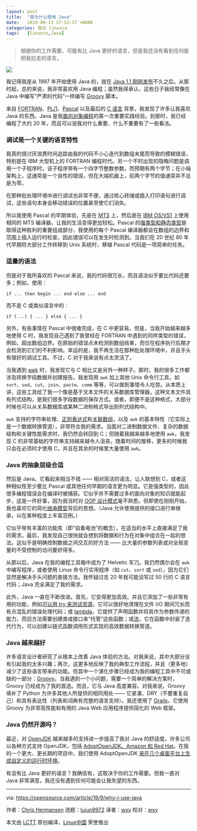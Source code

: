 ```yaml
---
layout: post
title:	"我为什么使用 Java"
date:	2019-09-13 17:12:37 +0800 
categories:	观点 linuxcn 
tags:	[linuxcn,Java]
---
```




> 
> 根据你的工作需要，可能有比 Java 更好的语言，但是我还没有看到任何能把我拉走的语言。
> 
> 
> 


![](/Asserts/Images//attachment/album/201909/13/171223bf7noo4bbnkxbkdk.jpg)


我记得我是从 1997 年开始使用 Java 的，就在 [Java 1.1 刚刚发布](https://en.wikipedia.org/wiki/Java_version_history)不久之后。从那时起，总的来说，我非常喜欢用 Java 编程；虽然我得承认，这些日子我经常像在 Java 中编写“严肃的代码”一样编写 [Groovy](https://en.wikipedia.org/wiki/Apache_Groovy) 脚本。


来自 [FORTRAN](https://en.wikipedia.org/wiki/Fortran)、[PL/1](https://en.wikipedia.org/wiki/PL/I)、[Pascal](https://en.wikipedia.org/wiki/Pascal_(programming_language)) 以及最后的 [C 语言](https://en.wikipedia.org/wiki/C_(programming_language)) 背景，我发现了许多让我喜欢 Java 的东西。Java 是我[面向对象编程](https://en.wikipedia.org/wiki/Object-oriented_programming)的第一次重要实践经验。到那时，我已经编程了大约 20 年，而且可以说我对什么重要、什么不重要有了一些看法。


### 调试是一个关键的语言特性


我真的很讨厌浪费时间追踪由我的代码不小心迭代到数组末尾而导致的模糊错误，特别是在 IBM 大型机上的 FORTRAN 编程时代。另一个不时出现的隐晦问题是调用一个子程序时，该子程序带有一个四字节整数参数，而预期有两个字节；在小端架构上，这通常是一个良性的错误，但在大端机器上，前两个字节的值通常并不总是为零。


在那种批处理环境中进行调试也非常不便，通过核心转储或插入打印语句进行调试，这些语句本身会移动错误的位置甚至使它们消失。


所以我使用 Pascal 的早期体验，先是在 [MTS](https://en.wikipedia.org/wiki/Michigan_Terminal_System) 上，然后是在 [IBM OS/VS1](https://en.wikipedia.org/wiki/OS/VS1) 上使用相同的 MTS 编译器，让我的生活变得更加轻松。Pascal 的[强类型和静态类型](https://stackoverflow.com/questions/11889602/difference-between-strong-vs-static-typing-and-weak-vs-dynamic-typing)是取得这种胜利的重要组成部分，我使用的每个 Pascal 编译器都会在数组的边界和范围上插入运行时检查，因此错误可以在发生时检测到。当我们在 20 世纪 80 年代早期将大部分工作转移到 Unix 系统时，移植 Pascal 代码是一项简单的任务。


### 适量的语法


但是对于我所喜欢的 Pascal 来说，我的代码很冗长，而且语法似乎要比代码还要多；例如，使用：



```
if ... then begin ... end else ... end
```

而不是 C 或类似语言中的：



```
if (...) { ... } else { ... }
```

另外，有些事情在 Pascal 中很难完成，在 C 中更容易。但是，当我开始越来越多地使用 C 时，我发现自己遇到了我曾经在 FORTRAN 中遇到的同样类型的错误，例如，超出数组边界。在原始的错误点未检测到数组结束，而仅在程序执行后期才会检测到它们的不利影响。幸运的是，我不再生活在那种批处理环境中，并且手头有很好的调试工具。不过，C 对于我来说有点太灵活了。


当我遇到 [awk](https://en.wikipedia.org/wiki/AWK) 时，我发现它与 C 相比又是另外一种样子。那时，我的很多工作都涉及转换字段数据并创建报告。我发现用 `awk` 加上其他 Unix 命令行工具，如 `sort`、`sed`、`cut`、`join`、`paste`、`comm` 等等，可以做到事情令人吃惊。从本质上讲，这些工具给了我一个像是基于文本文件的关系数据库管理器，这种文本文件具有列式结构，是我们很多字段数据的保存方式。或者，即便不是这种格式，大部分时候也可以从关系数据库或某种二进制格式导出到列式结构中。


`awk` 支持的字符串处理、[正则表达式](https://en.wikipedia.org/wiki/Regular_expression)和[关联数组](https://en.wikipedia.org/wiki/Associative_array)，以及 `awk` 的基本特性（它实际上是一个数据转换管道），非常符合我的需求。当面对二进制数据文件、复杂的数据结构和关键性能需求时，我仍然会转回到 C；但随着我越来越多地使用 `awk`，我发现 C 的非常基础的字符串支持越来越令人沮丧。随着时间的推移，更多的时候我只会在必须时才使用 C，并且在其余的时候里大量使用 `awk`。


### Java 的抽象层级合适


然后是 Java。它看起来相当不错 —— 相对简洁的语法，让人联想到 C，或者这种相似性至少要比 Pascal 或其他任何早期的语言更为明显。它是强类型的，因此很多编程错误会在编译时被捕获。它似乎并不需要过多的面向对象的知识就能起步，这是一件好事，因为我当时对 [OOP 设计模式](https://opensource.com/article/19/7/understanding-software-design-patterns)毫不熟悉。但即使在刚刚开始，我也喜欢它的简化[继承模型](https://www.w3schools.com/java/java_inheritance.asp)背后的思想。（Java 允许使用提供的接口进行单继承，以在某种程度上丰富范例。）


它似乎带有丰富的功能库（即“自备电池”的概念），在适当的水平上直接满足了我的需求。最后，我发现自己很快就会想到将数据和行为在对象中组合在一起的想法。这似乎是明确控制数据之间交互的好方法 —— 比大量的参数列表或对全局变量的不受控制的访问要好得多。


从那以后，Java 在我的编程工具箱中成为了 Helvetic 军刀。我仍然偶尔会在 `awk` 中编写程序，或者使用 Linux 命令行实用程序（如 `cut`、`sort` 或 `sed`），因为它们显然是解决手头问题的直接方法。我怀疑过去 20 年我可能没写过 50 行的 C 语言代码；Java 完全满足了我的需求。


此外，Java 一直在不断改进。首先，它变得更加高效。并且它添加了一些非常有用的功能，例如[可以用 try 来测试资源](https://www.baeldung.com/java-try-with-resources)，它可以很好地清理在文件 I/O 期间冗长而有点混乱的错误处理代码；或 [lambda](https://www.baeldung.com/java-8-lambda-expressions-tips)，它提供了声明函数并将其作为参数传递的能力，而旧方法需要创建类或接口来“托管”这些函数；或[流](https://www.tutorialspoint.com/java8/java8_streams)，它在函数中封装了迭代行为，可以创建以链式函数调用形式实现的高效数据转换管道。


### Java 越来越好


许多语言设计者研究了从根本上改善 Java 体验的方法。对我来说，其中大部分没有引起我的太多兴趣；再次，这更多地反映了我的典型工作流程，并且（更多地）减少了这些语言带来的功能。但其中一个演化步骤已经成为我的编程工具中不可或缺的一部分：[Groovy](https://groovy-lang.org/)。当我遇到一个小问题，需要一个简单的解决方案时，Groovy 已经成为了我的首选。而且，它与 Java 高度兼容。对我来说，Groovy 填补了 Python 为许多其他人所提供的相同用处 —— 它紧凑、DRY（不要重复自己）和具有表达性（列表和词典有完整的语言支持）。我还使用了 [Grails](https://grails.org/)，它使用 Groovy 为非常高性能和有用的 Java Web 应用程序提供简化的 Web 框架。


### Java 仍然开源吗？


最近，对 [OpenJDK](https://openjdk.java.net/) 越来越多的支持进一步提高了我对 Java 的舒适度。许多公司以各种方式支持 OpenJDK，包括 [AdoptOpenJDK、Amazon 和 Red Hat](https://en.wikipedia.org/wiki/OpenJDK)。在我的一个更大、更长期的项目中，我们使用 AdoptOpenJDK [来在几个桌面平台上生成自定义的运行时环境](https://opensource.com/article/19/4/java-se-11-removing-jnlp)。


有没有比 Java 更好的语言？我确信有，这取决于你的工作需要。但我一直对 Java 非常满意，我还没有遇到任何可能会让我失望的东西。




---


via: <https://opensource.com/article/19/9/why-i-use-java>


作者：[Chris Hermansen](https://opensource.com/users/clhermansen) 选题：[lujun9972](https://github.com/lujun9972) 译者：[wxy](https://github.com/wxy) 校对：[wxy](https://github.com/wxy)


本文由 [LCTT](https://github.com/LCTT/TranslateProject) 原创编译，[Linux中国](https://linux.cn/) 荣誉推出
